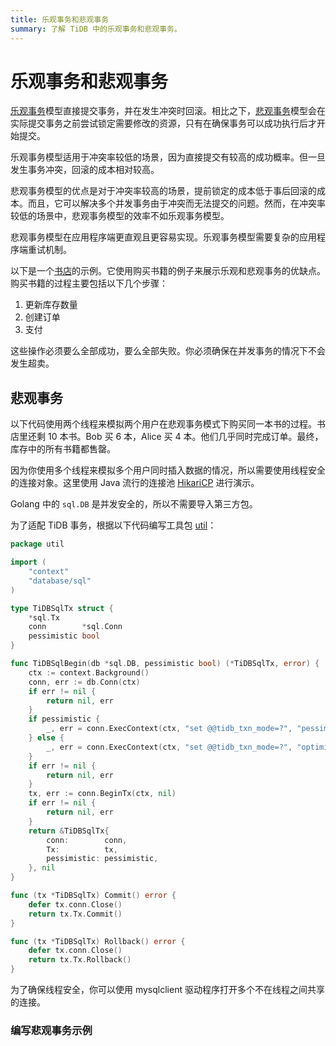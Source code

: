 ```yaml
---
title: 乐观事务和悲观事务
summary: 了解 TiDB 中的乐观事务和悲观事务。
---
```


# 乐观事务和悲观事务

[乐观事务](/optimistic-transaction.md)模型直接提交事务，并在发生冲突时回滚。相比之下，[悲观事务](/pessimistic-transaction.md)模型会在实际提交事务之前尝试锁定需要修改的资源，只有在确保事务可以成功执行后才开始提交。

乐观事务模型适用于冲突率较低的场景，因为直接提交有较高的成功概率。但一旦发生事务冲突，回滚的成本相对较高。

悲观事务模型的优点是对于冲突率较高的场景，提前锁定的成本低于事后回滚的成本。而且，它可以解决多个并发事务由于冲突而无法提交的问题。然而，在冲突率较低的场景中，悲观事务模型的效率不如乐观事务模型。

悲观事务模型在应用程序端更直观且更容易实现。乐观事务模型需要复杂的应用程序端重试机制。

以下是一个[书店](/develop/dev-guide-bookshop-schema-design.md)的示例。它使用购买书籍的例子来展示乐观和悲观事务的优缺点。购买书籍的过程主要包括以下几个步骤：

1. 更新库存数量
2. 创建订单
3. 支付

这些操作必须要么全部成功，要么全部失败。你必须确保在并发事务的情况下不会发生超卖。

## 悲观事务

以下代码使用两个线程来模拟两个用户在悲观事务模式下购买同一本书的过程。书店里还剩 10 本书。Bob 买 6 本，Alice 买 4 本。他们几乎同时完成订单。最终，库存中的所有书籍都售罄。

<SimpleTab groupId="language">

<div label="Java" value="java">

因为你使用多个线程来模拟多个用户同时插入数据的情况，所以需要使用线程安全的连接对象。这里使用 Java 流行的连接池 [HikariCP](https://github.com/brettwooldridge/HikariCP) 进行演示。

</div>

<div label="Golang" value="golang">

Golang 中的 `sql.DB` 是并发安全的，所以不需要导入第三方包。

为了适配 TiDB 事务，根据以下代码编写工具包 [util](https://github.com/pingcap-inc/tidb-example-golang/tree/main/util)：

```go
package util

import (
    "context"
    "database/sql"
)

type TiDBSqlTx struct {
    *sql.Tx
    conn        *sql.Conn
    pessimistic bool
}

func TiDBSqlBegin(db *sql.DB, pessimistic bool) (*TiDBSqlTx, error) {
    ctx := context.Background()
    conn, err := db.Conn(ctx)
    if err != nil {
        return nil, err
    }
    if pessimistic {
        _, err = conn.ExecContext(ctx, "set @@tidb_txn_mode=?", "pessimistic")
    } else {
        _, err = conn.ExecContext(ctx, "set @@tidb_txn_mode=?", "optimistic")
    }
    if err != nil {
        return nil, err
    }
    tx, err := conn.BeginTx(ctx, nil)
    if err != nil {
        return nil, err
    }
    return &TiDBSqlTx{
        conn:        conn,
        Tx:          tx,
        pessimistic: pessimistic,
    }, nil
}

func (tx *TiDBSqlTx) Commit() error {
    defer tx.conn.Close()
    return tx.Tx.Commit()
}

func (tx *TiDBSqlTx) Rollback() error {
    defer tx.conn.Close()
    return tx.Tx.Rollback()
}
```

</div>

<div label="Python" value="python">

为了确保线程安全，你可以使用 mysqlclient 驱动程序打开多个不在线程之间共享的连接。

</div>

</SimpleTab>

### 编写悲观事务示例
